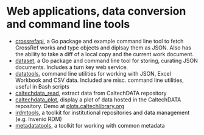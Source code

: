 
# Web applications, data conversion and command line tools

- [crossrefapi](https://caltechlibrary.github.io/crossrefapi), a Go package and example command line tool to fetch CrossRef works and type objects and diplsay them as JSON. Also has the ability to take a diff of a local copy and the current work document.
- [dataset](https://caltechlibrary.github.io/dataset), a Go package and command line tool for storing, curating JSON documents. Includes a turn key web service.
- [datatools](https://caltechlibrary.github.io/datatools), command line utilities for working with JSON, Excel Workbook and CSV data. Included are misc. command line utilities, useful in Bash scripts
- [caltechdata_read](https://github.com/caltechlibrary/caltechdata_read), extract data from CaltechDATA repository 
- [caltechdata_plot](https://github.com/caltechlibrary/caltechdata_plot),
display a plot of data hosted in the CaltechDATA repository. Demo at [plots.caltechlibrary.org](plots.caltechlibrary.org) 
- [irdmtools](https://caltechlibrary.github.io/irdmtools), a toolkit for institutional repositories and data management (e.g. Invenio RDM)
- [metadatatools](https://caltechlibrary.github.io/metadatatools), a toolkit for working with common metadata
